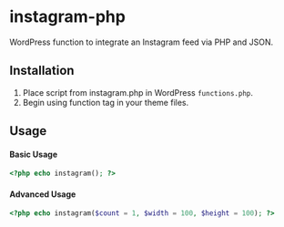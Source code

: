 # instagram-php
WordPress function to integrate an Instagram feed via PHP and JSON.

## Installation
1. Place script from instagram.php in WordPress `functions.php`.
2. Begin using function tag in your theme files.

## Usage
#### Basic Usage
```php
<?php echo instagram(); ?>
```

#### Advanced Usage
```php
<?php echo instagram($count = 1, $width = 100, $height = 100); ?>
```
